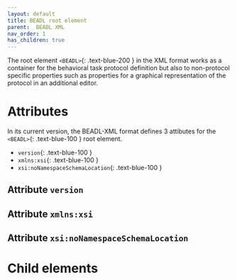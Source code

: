 ```yaml
---
layout: default
title: BEADL root element
parent:  BEADL XML
nav_order: 1
has_children: true
---
```

The root element `<BEADL>`{: .text-blue-200 } in the XML format works as a container for the behavioral task protocol definition but also to non-protocol specific properties such as properties for a graphical representation of the protocol in an additional editor.

# Attributes
In its current version, the BEADL-XML format defines 3 attibutes for the `<BEADL>`{: .text-blue-100 } root element.
- `version`{: .text-blue-100 }
- `xmlns:xsi`{: .text-blue-100 } 
- `xsi:noNamespaceSchemaLocation`{: .text-blue-100 } 

## Attribute `version`
## Attribute `xmlns:xsi`
## Attribute `xsi:noNamespaceSchemaLocation`

# Child elements